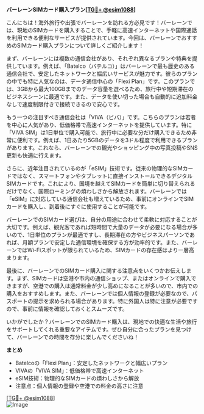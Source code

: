 **バーレーンSIMカード購入プラン[[TG💪+ @esim1088](https://t.me/s/esim1088)]**

こんにちは！海外旅行や出張でバーレーンを訪れる方必見です！バーレーンでは、現地のSIMカードを購入することで、手軽に高速インターネットや国際通話を利用できる便利なサービスが提供されています。今回は、バーレーンでおすすめのSIMカード購入プランについて詳しくご紹介します！

まず、バーレーンには複数の通信会社があり、それぞれ異なるプランや特典を提供しています。例えば、「Batelco（バテルコ）」はバーレーンで最も歴史のある通信会社で、安定したネットワークと幅広いサービスが魅力です。彼らのプランの中でも特に人気なのは、データ通信中心の「Flexi Plan」です。このプランでは、3GBから最大100GBまでのデータ容量を選べるため、旅行中や短期滞在のビジネスシーンに最適です。また、データを使い切った場合も自動的に追加料金なしで速度制限付きで接続できるので安心です。

もう一つの注目すべき通信会社は「VIVA（ビバ）」です。こちらのプランは若者を中心に人気があり、低価格帯で高速インターネットを提供しています。特に「VIVA SIM」は1日単位で購入可能で、旅行中に必要な分だけ購入できるため非常に便利です。例えば、1日あたり5GBのデータを3ドル程度で利用できるプランがあります。これなら、バーレーンでの観光やショッピング中の写真投稿やSNS更新も快適に行えます。

さらに、近年注目されているのが「eSIM」技術です。従来の物理的なSIMカードではなく、スマートフォンやタブレットに直接インストールできるデジタルSIMカードです。これにより、国境を越えてSIMカードを簡単に切り替えられるだけでなく、国際ローミングの煩わしさから解放されます。バーレーンでは「eSIM」に対応している通信会社も増えているため、事前にオンラインでSIMカードを購入し、到着後にすぐに使用することが可能です。

バーレーンでのSIMカード選びは、自分の用途に合わせて柔軟に対応することが大切です。例えば、観光客であれば短時間で大量のデータが必要になる場合が多いので、1日単位のプランが最適ですし、長期滞在の方やビジネスパーソンであれば、月額プランで安定した通信環境を確保する方が効率的です。また、バーレーンではWi-Fiスポットが限られているため、SIMカードの存在感はより一層高まります。

最後に、バーレーンでのSIMカード購入に関する注意点をいくつかお伝えします。まず、SIMカードは空港や市内の通信ショップ、またはオンラインで購入できますが、空港での購入は通常料金が少し高めになることが多いので、市内での購入をおすすめします。また、バーレーンでは個人情報の登録が必要なので、パスポートの提示を求められる場合があります。特に外国人は特に注意が必要ですので、事前に情報を確認しておくとスムーズです。

いかがでしたか？バーレーンでのSIMカード購入は、現地での快適な生活や旅行をサポートしてくれる重要なアイテムです。ぜひ自分に合ったプランを見つけて、バーレーンでの時間を存分に楽しんでくださいね！

**まとめ**
- Batelcoの「Flexi Plan」：安定したネットワークと幅広いプラン
- VIVAの「VIVA SIM」：低価格帯で高速インターネット
- eSIM技術：物理的なSIMカードの煩わしさから解放
- 注意点：個人情報の登録や空港での料金の高さに注意

[[TG💪+ @esim1088](https://t.me/s/esim1088)]  
![Image](https://i.postimg.cc/Y0z9fWf4/image.png)